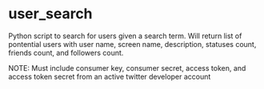 # user_search
Python script to search for users given a search term. Will return list of pontential users with user name, screen name, description, statuses count, friends count, and followers count.

NOTE: Must include consumer key, consumer secret, access token, and access token secret from an active twitter developer account

